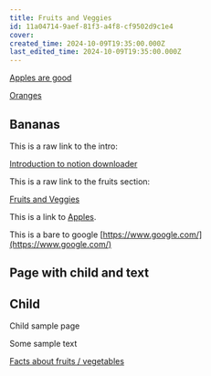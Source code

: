 ```yaml
---
title: Fruits and Veggies
id: 11a04714-9aef-81f3-a4f8-cf9502d9c1e4
cover: 
created_time: 2024-10-09T19:35:00.000Z
last_edited_time: 2024-10-09T19:35:00.000Z
---
```




[Apples are good](/notion-downloader-sample/database/apples-are-good.md)


[Oranges](/notion-downloader-sample/database/oranges.md)


## Bananas

This is a raw link to the intro: 


[Introduction to notion downloader](/notion-downloader-sample/database/introduction-to-notion-downloader.md)


This is a raw link to the fruits section: 


[Fruits and Veggies](/notion-downloader-sample/nested-pages-and-links/examples/fruits-and-veggies.md)


This is a link to [Apples](/notion-downloader-sample/database/apples-are-good.md).


This is a bare to google [https://www.google.com/](https://www.google.com/)


## Page with child and text

## Child

Child sample page


Some sample text


[Facts about fruits / vegetables](/notion-downloader-sample/facts-about-fruits--vegetables.md)

